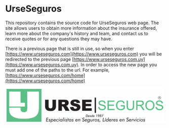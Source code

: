 # UrseSeguros

This repository contains the source code for UrseSeguros web page. The site allows users to obtain more information about the insurance offered, learn more about the company's history and team, and contact us to receive quotes or for any questions they may have.

There is a previous page that is still in use, so when you enter [https://www.urseseguros.com](https://www.urseseguros.com) you will be redirected to the previous page [https://www.urseseguros.com.uy](https://www.urseseguros.com.uy). In order to access the new page you must add one of the paths to the url. For example, [https://www.urseseguros.com/home](https://www.urseseguros.com/home)

![alt text](https://github.com/MartinSugasti/urse-seguros/blob/main/src/assets/images/logos/color_with_white_bg_with_subtitle.png?raw=true)

